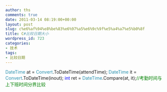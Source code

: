 ```yaml
---
author: ths
comments: true
date: 2011-03-14 08:19:00+00:00
layout: post
slug: c%e6%af%94%e8%be%83%e6%97%a5%e6%9c%9f%e5%a4%a7%e5%b0%8f
title: C#比较日期大小
wordpress_id: 723
categories:
- 技术
tags:
- 比较日期
---
```


<span style="color: #2b91af">DateTime </span>at = <span style="color: #2b91af">Convert</span>.ToDateTime(attendTime);
    <span style="color: #2b91af">DateTime </span>it = <span style="color: #2b91af">Convert</span>.ToDateTime(inout);
    <span style="color: blue">int </span>ret = <span style="color: #2b91af">DateTime</span>.Compare(at, it);<span style="color: green">//考勤时间与上下班时间分界比较</span>



